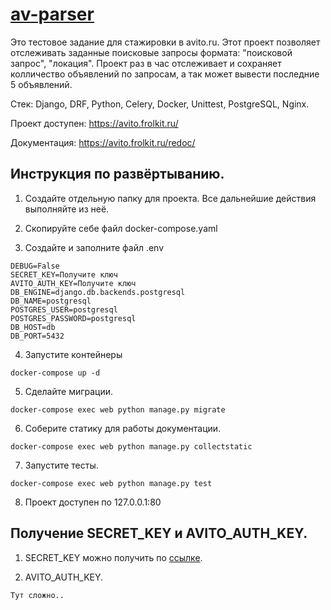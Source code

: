 # [av-parser](https://avito.frolkit.ru/)
Это тестовое задание для стажировки в avito.ru. Этот проект позволяет отслеживать заданные поисковые запросы формата: "поисковой запрос", "локация".
Проект раз в час отслеживает и сохраняет колличество объявлений по запросам, а так может вывести последние 5 объявлений.

Стек: Django, DRF, Python, Celery, Docker, Unittest, PostgreSQL, Nginx.

Проект доступен: https://avito.frolkit.ru/

Документация: https://avito.frolkit.ru/redoc/

## Инструкция по развёртыванию.
1. Создайте отдельную папку для проекта. Все дальнейшие действия выполняйте из неё.

2. Скопируйте себе файл docker-compose.yaml

3. Создайте и заполните файл .env
```
DEBUG=False
SECRET_KEY=Получите ключ
AVITO_AUTH_KEY=Получите ключ
DB_ENGINE=django.db.backends.postgresql
DB_NAME=postgresql
POSTGRES_USER=postgresql
POSTGRES_PASSWORD=postgresql
DB_HOST=db
DB_PORT=5432
```

4. Запустите контейнеры
```
docker-compose up -d
```

5. Сделайте миграции.
```
docker-compose exec web python manage.py migrate
```

6. Соберите статику для работы документации.
```
docker-compose exec web python manage.py collectstatic
```

7. Запустите тесты.
```
docker-compose exec web python manage.py test
```

8. Проект доступен по 127.0.0.1:80


## Получение SECRET_KEY и AVITO_AUTH_KEY.

1. SECRET_KEY можно получить по [ссылке](https://djecrety.ir/).

2. AVITO_AUTH_KEY.
```
Тут сложно..
```
